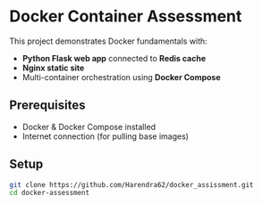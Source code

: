 # Docker Container Assessment

This project demonstrates Docker fundamentals with:
- **Python Flask web app** connected to **Redis cache**
- **Nginx static site**
- Multi-container orchestration using **Docker Compose**

## Prerequisites
- Docker & Docker Compose installed
- Internet connection (for pulling base images)

## Setup
```bash
git clone https://github.com/Harendra62/docker_assissment.git
cd docker-assessment

